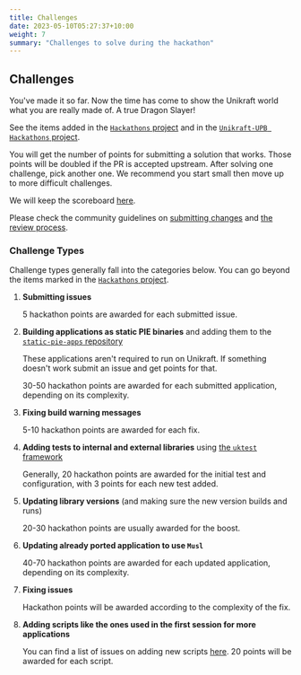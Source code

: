 ```yaml
---
title: Challenges
date: 2023-05-10T05:27:37+10:00
weight: 7
summary: "Challenges to solve during the hackathon"
---
```


## Challenges

You've made it so far.
Now the time has come to show the Unikraft world what you are really made of.
A true Dragon Slayer!

See the items added in the [`Hackathons` project](https://github.com/orgs/unikraft/projects/29) and in the [`Unikraft-UPB Hackathons` project](https://github.com/orgs/unikraft-upb/projects/1).

You will get the number of points for submitting a solution that works.
Those points will be doubled if the PR is accepted upstream.
After solving one challenge, pick another one.
We recommend you start small then move up to more difficult challenges.

We will keep the scoreboard [here](https://docs.google.com/spreadsheets/d/1kwncUfoeoEPEXE9XtaNdsqNmpzEVMM7FbEQhPR3UQcw/edit?usp=sharing).

Please check the community guidelines on [submitting changes](/docs/contributing/submitting-changes) and [the review process](/docs/contributing/review-process).

### Challenge Types

Challenge types generally fall into the categories below.
You can go beyond the items marked in the [`Hackathons` project](https://github.com/orgs/unikraft/projects/29).

1. **Submitting issues**

   5 hackathon points are awarded for each submitted issue.

1. **Building applications as static PIE binaries** and adding them to the [`static-pie-apps` repository](https://github.com/unikraft/static-pie-apps)

   These applications aren't required to run on Unikraft.
   If something doesn't work submit an issue and get points for that.

   30-50 hackathon points are awarded for each submitted application, depending on its complexity.

1. **Fixing build warning messages**

   5-10 hackathon points are awarded for each fix.

1. **Adding tests to internal and external libraries** using [the `uktest` framework](https://github.com/unikraft/unikraft/tree/staging/lib/uktest)

   Generally, 20 hackathon points are awarded for the initial test and configuration, with 3 points for each new test added.

1. **Updating library versions** (and making sure the new version builds and runs)

   20-30 hackathon points are usually awarded for the boost.

1. **Updating already ported application to use `Musl`**

   40-70 hackathon points are awarded for each updated application, depending on its complexity.

1. **Fixing issues**

   Hackathon points will be awarded according to the complexity of the fix.

1. **Adding scripts like the ones used in the first session for more applications**

   You can find a list of issues on adding new scripts [here](https://github.com/orgs/unikraft-upb/projects/1).
   20 points will be awarded for each script.
